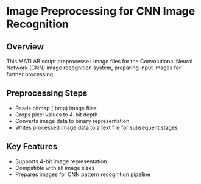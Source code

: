 # Image Preprocessing for CNN Image Recognition

## Overview
This MATLAB script preprocesses image files for the Convolutional Neural Network (CNN) image recognition system, preparing input images for further processing.

## Preprocessing Steps
- Reads bitmap (.bmp) image files
- Crops pixel values to 4-bit depth
- Converts image data to binary representation
- Writes processed image data to a text file for subsequent stages

## Key Features
- Supports 4-bit image representation
- Compatible with all image sizes
- Prepares images for CNN pattern recognition pipeline
